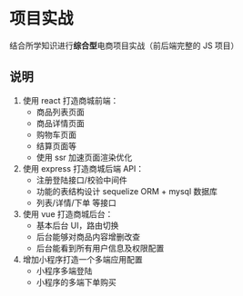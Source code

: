 # 项目实战

结合所学知识进行**综合型**电商项目实战（前后端完整的 JS 项目）

## 说明

1. 使用 react 打造商城前端：
   * 商品列表页面
   * 商品详情页面
   * 购物车页面
   * 结算页面等
   * 使用 ssr 加速页面渲染优化
2. 使用 express 打造商城后端 API：
    * 注册登陆接口/校验中间件
    * 功能的表结构设计 sequelize ORM + mysql 数据库
    * 列表/详情/下单 等接口
3. 使用 vue 打造商城后台：
    * 基本后台 UI，路由切换
    * 后台能够对商品内容增删改查
    * 后台能看到所有用户信息及权限配置
4. 增加小程序打造一个多端应用配置
   * 小程序多端登陆
   * 小程序的多端下单购买
